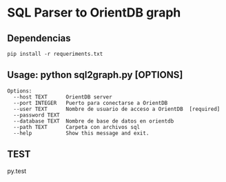 # SQL Parser to OrientDB graph

## Dependencias
  
  `pip install -r requeriments.txt`

## Usage: python sql2graph.py [OPTIONS]
```
Options:
  --host TEXT      OrientDB server
  --port INTEGER   Puerto para conectarse a OrientDB
  --user TEXT      Nombre de usuario de acceso a OrientDB  [required]
  --password TEXT
  --database TEXT  Nombre de base de datos en orientdb
  --path TEXT      Carpeta con archivos sql
  --help           Show this message and exit.
```

## TEST

  py.test
